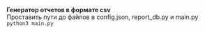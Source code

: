 **Генератор отчетов в формате csv**\
Проставить пути до файлов в config.json, report_db.py и main.py\
`python3 main.py`
